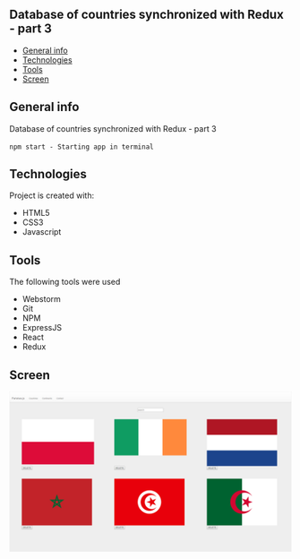 ## Database of countries synchronized with Redux - part 3
* [General info](#general-info)
* [Technologies](#technologies)
* [Tools](#tools)
* [Screen](#screen)

## General info
Database of countries synchronized with Redux - part 3

<code>npm start - Starting app in terminal</code>

## Technologies
Project is created with:
* HTML5
* CSS3
* Javascript

## Tools
The following tools were used
* Webstorm
* Git
* NPM
* ExpressJS
* React
* Redux

## Screen 
![Screen](https://github.com/wojtekboj/module_20-20.5/blob/master/images/screencapture.png)